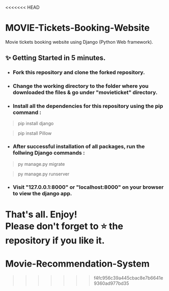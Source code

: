 <<<<<<< HEAD
# MOVIE-Tickets-Booking-Website
Movie tickets booking website using Django (Python Web framework).

## ✨ Getting Started in 5 minutes.

* ### Fork this repository and clone the forked repository.

* ### Change the working directory to the folder where you downloaded the files & go under "movieticket" directory.

* ### Install all the dependencies for this repository using the pip command :

>  pip install django  

>  pip install Pillow  

* ### After successful installation of all packages, run the follwing Django commands :

>  py manage.py migrate  

>  py manage.py runserver  

* ### Visit "127.0.0.1:8000" or "localhost:8000" on your browser to view the django app.  

That's all. Enjoy!  
Please don't forget to ⭐ the repository if you like it.
=======
# Movie-Recommendation-System
>>>>>>> f4fc956c39a445cbac8e7b6641e9360ad977bd35
